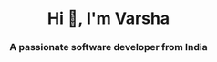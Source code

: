 <h1 align="center">Hi 👋, I'm Varsha</h1>
<h3 align="center">A passionate software developer from India</h3>

